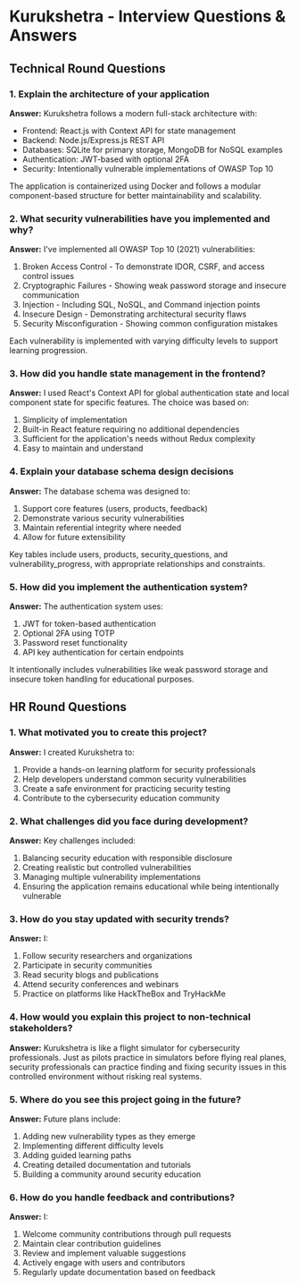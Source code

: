 # Kurukshetra - Interview Questions & Answers

## Technical Round Questions

### 1. Explain the architecture of your application
**Answer:** Kurukshetra follows a modern full-stack architecture with:
- Frontend: React.js with Context API for state management
- Backend: Node.js/Express.js REST API
- Databases: SQLite for primary storage, MongoDB for NoSQL examples
- Authentication: JWT-based with optional 2FA
- Security: Intentionally vulnerable implementations of OWASP Top 10

The application is containerized using Docker and follows a modular component-based structure for better maintainability and scalability.

### 2. What security vulnerabilities have you implemented and why?
**Answer:** I've implemented all OWASP Top 10 (2021) vulnerabilities:
1. Broken Access Control - To demonstrate IDOR, CSRF, and access control issues
2. Cryptographic Failures - Showing weak password storage and insecure communication
3. Injection - Including SQL, NoSQL, and Command injection points
4. Insecure Design - Demonstrating architectural security flaws
5. Security Misconfiguration - Showing common configuration mistakes

Each vulnerability is implemented with varying difficulty levels to support learning progression.

### 3. How did you handle state management in the frontend?
**Answer:** I used React's Context API for global authentication state and local component state for specific features. The choice was based on:
1. Simplicity of implementation
2. Built-in React feature requiring no additional dependencies
3. Sufficient for the application's needs without Redux complexity
4. Easy to maintain and understand

### 4. Explain your database schema design decisions
**Answer:** The database schema was designed to:
1. Support core features (users, products, feedback)
2. Demonstrate various security vulnerabilities
3. Maintain referential integrity where needed
4. Allow for future extensibility

Key tables include users, products, security_questions, and vulnerability_progress, with appropriate relationships and constraints.

### 5. How did you implement the authentication system?
**Answer:** The authentication system uses:
1. JWT for token-based authentication
2. Optional 2FA using TOTP
3. Password reset functionality
4. API key authentication for certain endpoints

It intentionally includes vulnerabilities like weak password storage and insecure token handling for educational purposes.

## HR Round Questions

### 1. What motivated you to create this project?
**Answer:** I created Kurukshetra to:
1. Provide a hands-on learning platform for security professionals
2. Help developers understand common security vulnerabilities
3. Create a safe environment for practicing security testing
4. Contribute to the cybersecurity education community

### 2. What challenges did you face during development?
**Answer:** Key challenges included:
1. Balancing security education with responsible disclosure
2. Creating realistic but controlled vulnerabilities
3. Managing multiple vulnerability implementations
4. Ensuring the application remains educational while being intentionally vulnerable

### 3. How do you stay updated with security trends?
**Answer:** I:
1. Follow security researchers and organizations
2. Participate in security communities
3. Read security blogs and publications
4. Attend security conferences and webinars
5. Practice on platforms like HackTheBox and TryHackMe

### 4. How would you explain this project to non-technical stakeholders?
**Answer:** Kurukshetra is like a flight simulator for cybersecurity professionals. Just as pilots practice in simulators before flying real planes, security professionals can practice finding and fixing security issues in this controlled environment without risking real systems.

### 5. Where do you see this project going in the future?
**Answer:** Future plans include:
1. Adding new vulnerability types as they emerge
2. Implementing different difficulty levels
3. Adding guided learning paths
4. Creating detailed documentation and tutorials
5. Building a community around security education

### 6. How do you handle feedback and contributions?
**Answer:** I:
1. Welcome community contributions through pull requests
2. Maintain clear contribution guidelines
3. Review and implement valuable suggestions
4. Actively engage with users and contributors
5. Regularly update documentation based on feedback